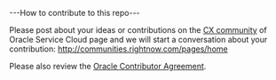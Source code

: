 ---How to contribute to this repo---

Please post about your ideas or contributions on the [CX community](http://communities.rightnow.com/pages/home) of Oracle Service Cloud page and we will start a conversation about your contribution:
http://communities.rightnow.com/pages/home

Please also review the [Oracle Contributor Agreement](http://www.oracle.com/technetwork/community/oca-486395.html).